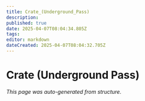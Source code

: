 ```yaml
---
title: Crate_(Underground_Pass)
description: 
published: true
date: 2025-04-07T08:04:34.805Z
tags: 
editor: markdown
dateCreated: 2025-04-07T08:04:32.705Z
---
```


# Crate (Underground Pass)

*This page was auto-generated from structure.*